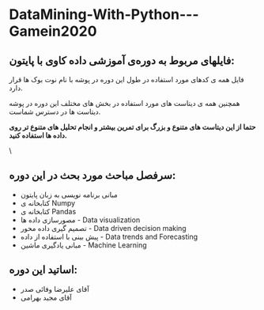 # DataMining-With-Python---Gamein2020

## **فایلهای مربوط به دوره‌ی آموزشی داده کاوی با پایتون:**

فایل همه ی کدهای مورد استفاده در طول این دوره در پوشه با نام نوت بوک ها قرار دارد.

همچنین همه ی دیتاست های مورد استفاده در بخش های مختلف این دوره در پوشه دیتاست ها در دسترس شماست. 

**حتما از این دیتاست های متنوع و بزرگ برای تمرین بیشتر و انجام تحلیل های متنوع تر روی داده ها استفاده کنید.**

 \

## سرفصل مباحث مورد بحث در این دوره:

- مبانی برنامه نویسی به زبان پایتون
- کتابخانه ی Numpy
- کتابخانه ی Pandas
- مصورسازی داده ها - Data visualization
- تصمیم گیری داده محور - Data driven decision making
- پیش بینی با استفاده از داده - Data trends and Forecasting 
- مبانی یادگیری ماشین - Machine Learning

## اساتید این دوره:

- آقای علیرضا وفائی صدر
- آقای مجید بهرامی

